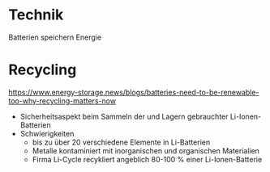 # Technik
Batterien speichern Energie

# Recycling

https://www.energy-storage.news/blogs/batteries-need-to-be-renewable-too-why-recycling-matters-now

+ Sicherheitsaspekt beim Sammeln der und Lagern gebrauchter Li-Ionen-Batterien
+ Schwierigkeiten
  + bis zu über 20 verschiedene Elemente in Li-Batterien
  + Metalle kontaminiert mit inorganischen und organischen Materialien
  + Firma Li-Cycle recykliert angeblich 80-100 % einer Li-Ionen-Batterie
